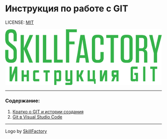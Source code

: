 # Инструкция по работе с GIT

LICENSE: [MIT](./license.md)

![git-logo](./logoSkillFactory.png)

---
### Содержание:
1. [Кратко о GIT и истории создания](./1_git_history.md)
2. [Git в Visual Studio Code](./2_git_in_vsc.md)
---

Logo by [SkillFactory](https://skillfactory.ru/)

